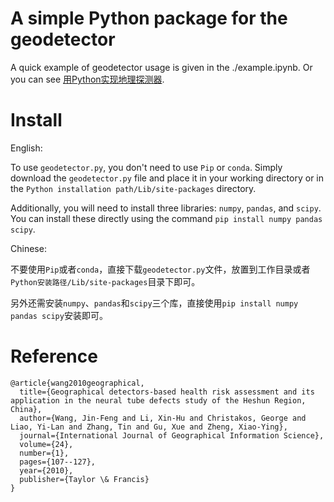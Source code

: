 # A simple Python package for the geodetector 

A quick example of geodetector usage is given in the ./example.ipynb. Or you can see [用Python实现地理探测器](https://mp.weixin.qq.com/s?__biz=Mzg3Mzg0MTU2Nw==&mid=2247484491&idx=1&sn=de394e4457b01df5feda2958c18a8b7c&chksm=ced892bbf9af1badc0fd6a072fa3a1a33de6fa7e2fd5174aba0032901d802a22c8b35126836d&token=1377416217&lang=zh_CN#rd).

# Install

English: 

To use `geodetector.py`, you don't need to use `Pip` or `conda`. Simply download the `geodetector.py` file and place it in your working directory or in the `Python installation path/Lib/site-packages` directory.

Additionally, you will need to install three libraries: `numpy`, `pandas`, and `scipy`. You can install these directly using the command `pip install numpy pandas scipy`.

Chinese:

不要使用`Pip`或者`conda`，直接下载`geodetector.py`文件，放置到工作目录或者`Python安装路径/Lib/site-packages`目录下即可。

另外还需安装`numpy`、`pandas`和`scipy`三个库，直接使用`pip install numpy pandas scipy`安装即可。

# Reference

```
@article{wang2010geographical,
  title={Geographical detectors-based health risk assessment and its application in the neural tube defects study of the Heshun Region, China},
  author={Wang, Jin-Feng and Li, Xin-Hu and Christakos, George and Liao, Yi-Lan and Zhang, Tin and Gu, Xue and Zheng, Xiao-Ying},
  journal={International Journal of Geographical Information Science},
  volume={24},
  number={1},
  pages={107--127},
  year={2010},
  publisher={Taylor \& Francis}
}
```
